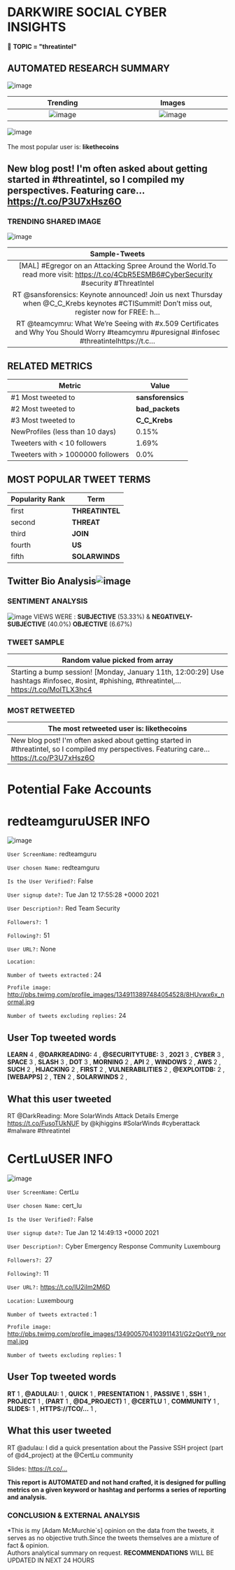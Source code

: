 # DARKWIRE SOCIAL CYBER INSIGHTS 
&#x1F34E; **TOPIC = "threatintel"**

## AUTOMATED RESEARCH SUMMARY
  ![image](darkLogo.png)   

|  Trending  |   Images | 
:-------------------------:|:-------------------------:
|  ![image](assets/threatintel/imageFile1.jpg)     <img width=200/> | ![image](assets/threatintel/imageFile2.jpg) <img width=200/> |   
 
 
![image](assets/threatintel/TWEETS.png)
<br></br>
The most popular user is: **likethecoins**  
 

## New blog post! I'm often asked about getting started in #threatintel, so I compiled my perspectives. Featuring care… https://t.co/P3U7xHsz6O 

  




### TRENDING SHARED IMAGE

![image](assets/threatintel/twitterPostedImage.png)



|                **Sample-Tweets**        |
| :-------------: |
| [MAL] #Egregor on an Attacking Spree Around the World.To read more visit: https://t.co/4CbR5ESMB6#CyberSecurity #security #ThreatIntel |
| RT @sansforensics: Keynote announced! Join us next Thursday when @C_C_Krebs keynotes #CTISummit! Don’t miss out, register now for FREE: h… |
| RT @teamcymru: What We’re Seeing with #x.509 Certificates and Why You Should Worry #teamcymru #puresignal #infosec #threatintelhttps://t.c… |

## RELATED METRICS<br>
| Metric | Value |
| ------------- | ------------- |
| #1 Most tweeted to  | **sansforensics** |
| #2 Most tweeted to  | **bad_packets** |
| #3 Most tweeted to  | **C_C_Krebs** |
| NewProfiles (less than 10 days) | 0.15%  |
| Tweeters with < 10 followers  | 1.69%|
| Tweeters with > 1000000 followers  | 0.0%  |



## MOST POPULAR TWEET TERMS 


| Popularity Rank  | Term |
| ------------- | ------------- |
| first  | **THREATINTEL**  |
| second  | **THREAT**  |
| third  | **JOIN** |
| fourth  | **US**  |
| fifth  | **SOLARWINDS**  |


## Twitter Bio Analysis![image](assets/threatintel/BIO.png)
### SENTIMENT ANALYSIS
![image](assets/threatintel/sentiment.png)
VIEWS WERE : **SUBJECTIVE**  (53.33%) & **NEGATIVELY-SUBJECTIVE** (40.0%) **OBJECTIVE** (6.67%)

### TWEET SAMPLE 
| Random value picked from array |
| ------------- |
|Starting a bump session! [Monday, January 11th, 12:00:29] Use hashtags #infosec, #osint, #phishing, #threatintel,… https://t.co/MolTLX3hc4 |

### MOST RETWEETED 

| The most retweeted user is: **likethecoins**  |
| ------------- |
| New blog post! I'm often asked about getting started in #threatintel, so I compiled my perspectives. Featuring care… https://t.co/P3U7xHsz6O |

# Potential Fake Accounts
 
# redteamguruUSER INFO
![image](http://pbs.twimg.com/profile_images/1349113897484054528/8HUvwx6x_normal.jpg)
 
`User ScreenName:` redteamguru 
 
`User chosen Name:` redteamguru 
 
`Is the User Verified?:` False 
 
`User signup date?:` Tue Jan 12 17:55:28 +0000 2021 
 
`User Description?:` Red Team Security 
 
`Followers?: `1 
 
`Following?:` 51 
 
`User URL?:` None 
 
`Location:`  
 
`Number of tweets extracted`  : 24 
 
`Profile image:` http://pbs.twimg.com/profile_images/1349113897484054528/8HUvwx6x_normal.jpg 
 
`Number of tweets excluding replies:` 24 
 

 

 
## User Top tweeted words 
 
**LEARN** 4 , **@DARKREADING:** 4 , **@SECURITYTUBE:** 3 , **2021** 3 , **CYBER** 3 , **SPACE** 3 , **SLASH** 3 , **DOT** 3 , **MORNING** 2 , **API** 2 , **WINDOWS** 2 , **AWS** 2 , **SUCH** 2 , **HIJACKING** 2 , **FIRST** 2 , **VULNERABILITIES** 2 , **@EXPLOITDB:** 2 , **[WEBAPPS]** 2 , **TEN** 2 , **SOLARWINDS** 2 , 
 
## What this user tweeted
 
RT @DarkReading: More SolarWinds Attack Details Emerge https://t.co/FusoTUkNUF by @kjhiggins 
#SolarWinds #cyberattack #malware #threatintel
 
# CertLuUSER INFO
![image](http://pbs.twimg.com/profile_images/1349005704103911431/G2zQotY9_normal.jpg)
 
`User ScreenName:` CertLu 
 
`User chosen Name:` cert_lu 
 
`Is the User Verified?:` False 
 
`User signup date?:` Tue Jan 12 14:49:13 +0000 2021 
 
`User Description?:` Cyber Emergency Response Community Luxembourg 
 
`Followers?: `27 
 
`Following?:` 11 
 
`User URL?:` https://t.co/IU2iIm2M6D 
 
`Location:` Luxembourg 
 
`Number of tweets extracted`  : 1 
 
`Profile image:` http://pbs.twimg.com/profile_images/1349005704103911431/G2zQotY9_normal.jpg 
 
`Number of tweets excluding replies:` 1 
 

 

 
## User Top tweeted words 
 
**RT** 1 , **@ADULAU:** 1 , **QUICK** 1 , **PRESENTATION** 1 , **PASSIVE** 1 , **SSH** 1 , **PROJECT** 1 , **(PART** 1 , **@D4_PROJECT)** 1 , **@CERTLU** 1 , **COMMUNITY** 1 , **SLIDES:** 1 , **HTTPS://TCO/…** 1 , 
 
## What this user tweeted
 
RT @adulau: I did a quick presentation about the Passive SSH project (part of @d4_project) at the @CertLu community 

Slides: https://t.co/…
 

<b> This report is AUTOMATED and not hand crafted, it is designed for pulling metrics on a given keyword or hashtag and performs a series of reporting and analysis.</b>  
### CONCLUSION & EXTERNAL ANALYSIS

*This is my [Adam McMurchie`s] opinion on the data from the tweets, it serves as no objective truth.Since the tweets themselves are a mixture of fact & opinion.<br>
Authors analytical summary on request.
**RECOMMENDATIONS** WILL BE UPDATED IN NEXT  24 HOURS <br>